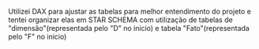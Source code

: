 Utilizei DAX para ajustar as tabelas para melhor entendimento do projeto e tentei organizar elas em STAR SCHEMA com utilização de tabelas de "dimensão"(representada pelo "D" no inicio) e tabela "Fato"(representada pelo "F" no inicio)
